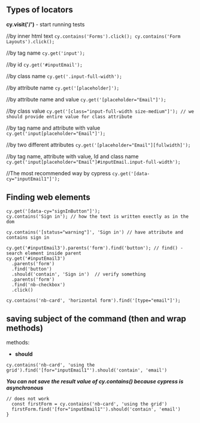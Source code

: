 ## Types of locators

**cy.visit('/')** - start running tests

//by inner html text
  ``cy.contains('Forms').click();
    cy.contains('Form Layouts').click();
  ``

//by tag name
   ``cy.get('input');``
   
//by id
   ``cy.get('#inputEmail');``
   
//by class name
   ``cy.get('.input-full-width');``
   
//by attribute name
   ``cy.get('[placeholder]');``
   
//by attribute name and value
   ``cy.get('[placeholder="Email"]');``
   
//by class value
   ``cy.get('[class="input-full-width size-medium"]'); // we should provide entire value for class attribute``
   
//by tag name and attribute with value
   ``cy.get('input[placeholder="Email"]');``
   
//by two different attributes
   ``cy.get('[placeholder="Email"][fullwidth]');``
   
//by tag name, attribute with value, Id and class name
   ``cy.get('input[placeholder="Email"]#inputEmail.input-full-width');``
   
//The most recommended way by cypress
  ``cy.get('[data-cy="inputEmail1"]');``

## Finding web elements
```
cy.get('[data-cy="signInButton"]');
cy.contains('Sign in'); // how the text is written exectly as in the dom

cy.contains('[status="warning"]', 'Sign in') // have attribute and contains sign in

cy.get('#inputEmail3').parents('form').find('button'); // find() - search element inside parent
cy.get('#inputEmail3')
  .parents('form')
  .find('button')
  .should('contain', 'Sign in')  // verify something
  .parents('form')
  .find('nb-checkbox')
  .click()
  
cy.contains('nb-card', 'horizontal form').find('[type="email"]');
```

## saving subject of the command (then and wrap methods)

methods:
- **should**
```
cy.contains('nb-card', 'using the grid').find('[for="inputEmail1"').should('contain', 'email')
```
***You can not save the result value of cy.contains() because cypress is asynchronous***
```
// does not work  
  const firstForm = cy.contains('nb-card', 'using the grid')
  firstForm.find('[for="inputEmail1"').should('contain', 'email')
}
```
